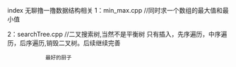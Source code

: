 index 无聊撸一撸数据结构相关
1：min_max.cpp   //同时求一个数组的最大值和最小值

2：searchTree.cpp //二叉搜索树,当然不是平衡树 只有插入，先序遍历，中序遍历，后序遍历,销毁二叉树。后续继续完善
										

				最好的厨子 
